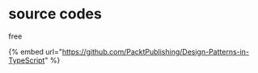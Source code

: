 # source codes

free

{% embed url="https://github.com/PacktPublishing/Design-Patterns-in-TypeScript" %}


